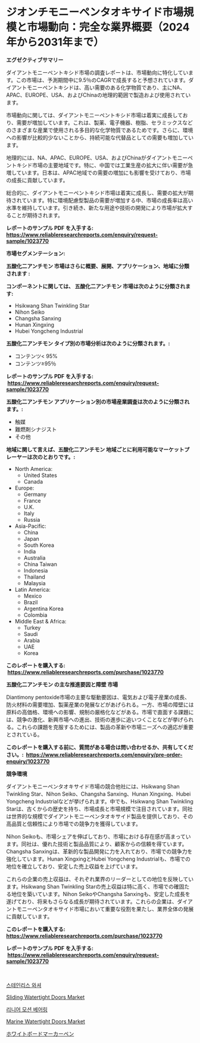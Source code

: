 <p><h1>ジオンチモニーペンタオキサイド市場規模と市場動向：完全な業界概要（2024年から2031年まで）</h1></p><p><strong>エグゼクティブサマリー</strong></p>
<p><p>ダイアントモニーペントキシド市場の調査レポートは、市場動向に特化しています。この市場は、予測期間中に9.5％のCAGRで成長すると予想されています。ダイアントモニーペントキシドは、高い需要のある化学物質であり、主にNA、APAC、EUROPE、USA、およびChinaの地理的範囲で製造および使用されています。 </p><p>市場動向に関しては、ダイアントモニーペントキシド市場は着実に成長しており、需要が増加しています。これは、製薬、電子機器、樹脂、セラミックスなどのさまざまな産業で使用される多目的な化学物質であるためです。さらに、環境への影響が比較的少ないことから、持続可能な代替品としての需要も増加しています。</p><p>地理的には、NA、APAC、EUROPE、USA、およびChinaがダイアントモニーペントキシド市場の主要地域です。特に、中国では工業生産の拡大に伴い需要が急増しています。日本は、APAC地域での需要の増加にも影響を受けており、市場の成長に貢献しています。</p><p>総合的に、ダイアントモニーペントキシド市場は着実に成長し、需要の拡大が期待されています。特に環境配慮型製品の需要が増加する中、市場の成長率は高い水準を維持しています。引き続き、新たな用途や技術の開発により市場が拡大することが期待されます。</p></p>
<p><strong>レポートのサンプル PDF を入手する: <a href="https://www.reliableresearchreports.com/enquiry/request-sample/1023770">https://www.reliableresearchreports.com/enquiry/request-sample/1023770</a></strong></p>
<p><strong>市場セグメンテーション:</strong></p>
<p><strong> 五酸化二アンチモン 市場はさらに概要、展開、アプリケーション、地域に分類されます :</strong></p>
<p><strong>コンポーネントに関しては、 五酸化二アンチモン 市場は次のように分類されます: &nbsp;</strong></p>
<p><ul><li>Hsikwang Shan Twinkling Star</li><li>Nihon Seiko</li><li>Changsha Sanxing</li><li>Hunan Xingxing</li><li>Hubei Yongcheng Industrial</li></ul></p>
<p><strong> 五酸化二アンチモン タイプ別の市場分析は次のように分類されます。:</strong></p>
<p><ul><li>コンテンツ< 95%</li><li>コンテンツ≥95％</li></ul></p>
<p><strong>レポートのサンプル PDF を入手する: &nbsp;<a href="https://www.reliableresearchreports.com/enquiry/request-sample/1023770">https://www.reliableresearchreports.com/enquiry/request-sample/1023770</a></strong></p>
<p><strong> 五酸化二アンチモン アプリケーション別の市場産業調査は次のように分類されます。:</strong></p>
<p><ul><li>触媒</li><li>難燃剤シナジスト</li><li>その他</li></ul></p>
<p><strong>地域に関して言えば、五酸化二アンチモン 地域ごとに利用可能なマーケットプレーヤーは次のとおりです。:</strong></p>
<p><ul>
    <li>
        North America:
        <ul>
            <li>United States</li>
            <li>Canada</li>
        </ul>
    </li>
    <li>
        Europe:
        <ul>
            <li>Germany</li>
            <li>France</li>
            <li>U.K.</li>
            <li>Italy</li>
            <li>Russia</li>
        </ul>
    </li>
    <li>
        Asia-Pacific:
        <ul>
            <li>China</li>
            <li>Japan</li>
            <li>South Korea</li>
            <li>India</li>
            <li>Australia</li>
            <li>China Taiwan</li>
            <li>Indonesia</li>
            <li>Thailand</li>
            <li>Malaysia</li>
        </ul>
    </li>
    <li>
        Latin America:
        <ul>
            <li>Mexico</li>
            <li>Brazil</li>
            <li>Argentina Korea</li>
            <li>Colombia</li>
        </ul>
    </li>
    <li>
        Middle East & Africa:
        <ul>
            <li>Turkey</li>
            <li>Saudi</li>
            <li>Arabia</li>
            <li>UAE</li>
            <li>Korea</li>
        </ul>
    </li>
    </ul></p>
<p><strong>このレポートを購入する: &nbsp;<a href="https://www.reliableresearchreports.com/purchase/1023770">https://www.reliableresearchreports.com/purchase/1023770</a></strong></p>
<p><strong>五酸化二アンチモン の主な推進要因と障壁 市場</strong></p>
<p><p>Diantimony pentoxide市場の主要な駆動要因は、電気および電子産業の成長、防火材料の需要増加、製薬産業の発展などがあげられる。一方、市場の障壁には原料の高価格、環境への影響、規制の厳格化などがある。市場で直面する課題には、競争の激化、新興市場への進出、技術の進歩に追いつくことなどが挙げられる。これらの課題を克服するためには、製品の革新や市場ニーズへの適応が重要とされている。</p></p>
<p><strong>このレポートを購入する前に、質問がある場合は問い合わせるか、共有してください。:&nbsp; <a href="https://www.reliableresearchreports.com/enquiry/pre-order-enquiry/1023770">https://www.reliableresearchreports.com/enquiry/pre-order-enquiry/1023770</a></strong></p>
<p><strong>競争環境</strong></p>
<p><p>ダイアントモニーペンタオキサイド市場の競合他社には、Hsikwang Shan Twinkling Star、Nihon Seiko、Changsha Sanxing、Hunan Xingxing、Hubei Yongcheng Industrialなどが挙げられます。中でも、Hsikwang Shan Twinkling Starは、古くからの歴史を持ち、市場成長と市場規模で注目されています。同社は世界的な規模でダイアントモニーペンタオキサイド製品を提供しており、その高品質と信頼性により市場での競争力を獲得しています。</p><p>Nihon Seikoも、市場シェアを伸ばしており、市場における存在感が高まっています。同社は、優れた技術と製品品質により、顧客からの信頼を得ています。Changsha Sanxingは、革新的な製品開発に力を入れており、市場での競争力を強化しています。Hunan XingxingとHubei Yongcheng Industrialも、市場での地位を確立しており、安定した売上収益を上げています。</p><p>これらの企業の売上収益は、それぞれ業界のリーダーとしての地位を反映しています。Hsikwang Shan Twinkling Starの売上収益は特に高く、市場での確固たる地位を築いています。Nihon SeikoやChangsha Sanxingも、安定した成長を遂げており、将来もさらなる成長が期待されています。これらの企業は、ダイアントモニーペンタオキサイド市場において重要な役割を果たし、業界全体の発展に貢献しています。</p></p>
<p><strong>このレポートを購入する: &nbsp; <a href="https://www.reliableresearchreports.com/purchase/1023770">https://www.reliableresearchreports.com/purchase/1023770</a></strong></p>
<p><strong>レポートのサンプル PDF を入手する: &nbsp;<a href="https://www.reliableresearchreports.com/enquiry/request-sample/1023770">https://www.reliableresearchreports.com/enquiry/request-sample/1023770</a></strong><strong></strong></p>
<p>&nbsp;</p>
<p><p><a href="https://medium.com/@kelvinfeenrey98677/%EC%8A%A4%ED%85%8C%EC%9D%B8%EB%A6%AC%EC%8A%A4-%EC%8A%A4%ED%8B%B8-%EC%99%80%EC%85%94-%EC%8B%9C%EC%9E%A5-%EB%B6%84%EC%84%9D-cagr-%EC%8B%9C%EC%9E%A5-%EC%84%B8%EB%B6%84%ED%99%94-%EB%B0%8F-%EA%B8%80%EB%A1%9C%EB%B2%8C-%EC%82%B0%EC%97%85-%EA%B0%9C%EC%9A%94-d8a44711b62d">스테인리스 와셔</a></p><p><a href="https://view.publitas.com/reportprime-1/sliding-watertight-doors-market-provides-a-comprehensive-analysis-including-a-macro-overview-of-the-market-as-well-as-micro-details-such-as-market-size-and-competitive-landscape/">Sliding Watertight Doors Market</a></p><p><a href="https://medium.com/@lioneljeyrde454564576/%EC%84%A0%ED%98%95-%EB%AA%A8%EC%85%98-%EB%B2%A0%EC%96%B4%EB%A7%81-%EC%8B%9C%EC%9E%A5-%EC%A1%B0%EC%82%AC-%EB%B3%B4%EA%B3%A0%EC%84%9C-%EA%B7%B8-%EC%97%AD%EC%82%AC-%EB%B0%8F-2024%EB%85%84%EB%B6%80%ED%84%B0-2031%EB%85%84%EA%B9%8C%EC%A7%80%EC%9D%98-%EC%98%88%EC%B8%A1-bfcba709a230">리니어 모션 베어링</a></p><p><a href="https://view.publitas.com/reportprime-1/marine-watertight-doors-market-with-the-goal-of-estimating-the-market-size-and-future-growth-potential-of-various-market-segments-based-on-component-applications-end-user-and-region/">Marine Watertight Doors Market</a></p><p><a href="https://github.com/CloydAbbott2023/Market-Research-Report-List-1/blob/main/57312649079.md">ホワイトボードマーカーペン</a></p></p>